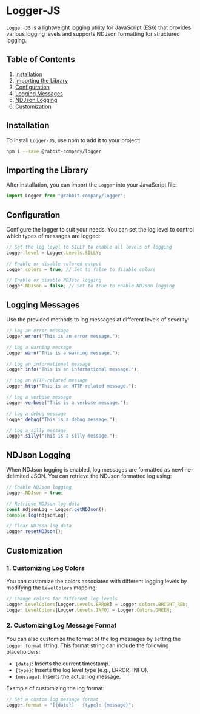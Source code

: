 # Logger-JS

`Logger-JS` is a lightweight logging utility for JavaScript (ES6) that provides various logging levels and supports NDJson formatting for structured logging.

## Table of Contents

1. [Installation](#installation)
2. [Importing the Library](#importing-the-library)
3. [Configuration](#configuration)
4. [Logging Messages](#logging-messages)
5. [NDJson Logging](#ndjson-logging)
6. [Customization](#customization)

## Installation

To install `Logger-JS`, use npm to add it to your project:

```bash
npm i --save @rabbit-company/logger
```

## Importing the Library

After installation, you can import the `Logger` into your JavaScript file:

```js
import Logger from "@rabbit-company/logger";
```

## Configuration

Configure the logger to suit your needs. You can set the log level to control which types of messages are logged:

```js
// Set the log level to SILLY to enable all levels of logging
Logger.level = Logger.Levels.SILLY;

// Enable or disable colored output
Logger.colors = true; // Set to false to disable colors

// Enable or disable NDJson logging
Logger.NDJson = false; // Set to true to enable NDJson logging
```

## Logging Messages

Use the provided methods to log messages at different levels of severity:

```js
// Log an error message
Logger.error("This is an error message.");

// Log a warning message
Logger.warn("This is a warning message.");

// Log an informational message
Logger.info("This is an informational message.");

// Log an HTTP-related message
Logger.http("This is an HTTP-related message.");

// Log a verbose message
Logger.verbose("This is a verbose message.");

// Log a debug message
Logger.debug("This is a debug message.");

// Log a silly message
Logger.silly("This is a silly message.");
```

## NDJson Logging

When NDJson logging is enabled, log messages are formatted as newline-delimited JSON. You can retrieve the NDJson formatted log using:

```js
// Enable NDJson logging
Logger.NDJson = true;

// Retrieve NDJson log data
const ndjsonLog = Logger.getNDJson();
console.log(ndjsonLog);

// Clear NDJson log data
Logger.resetNDJson();
```

## Customization

### 1. Customizing Log Colors

You can customize the colors associated with different logging levels by modifying the `LevelColors` mapping:

```js
// Change colors for different log levels
Logger.LevelColors[Logger.Levels.ERROR] = Logger.Colors.BRIGHT_RED;
Logger.LevelColors[Logger.Levels.INFO] = Logger.Colors.GREEN;
```

### 2. Customizing Log Message Format

You can also customize the format of the log messages by setting the `Logger.format` string. This format string can include the following placeholders:

- `{date}`: Inserts the current timestamp.
- `{type}`: Inserts the log level type (e.g., ERROR, INFO).
- `{message}`: Inserts the actual log message.

Example of customizing the log format:

```js
// Set a custom log message format
Logger.format = "[{date}] - {type}: {message}";
```
